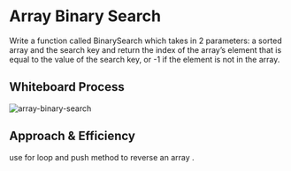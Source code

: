 # Array Binary Search 
Write a function called BinarySearch which takes in 2 parameters: a sorted array and the search key and return the index of the array’s element that is equal to the value of the search key, or -1 if the element is not in the array.

## Whiteboard Process

![array-binary-search](array-binary-search)

## Approach & Efficiency
use for loop and push method to reverse an array .